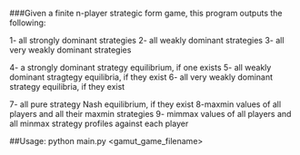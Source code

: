 ###Given a finite n-player strategic form game, this program outputs the following:

1- all strongly dominant strategies
2- all weakly dominant strategies
3- all very weakly dominant strategies

4- a strongly dominant strategy equilibrium, if one exists
5- all weakly dominant stragtegy equilibria, if they exist
6- all very weakly dominant strategy equilibria, if they exist

7- all pure strategy Nash equilibrium, if they exist
8-maxmin values of all players and all their maxmin strategies
9- mimmax values of all players and all minmax strategy profiles against each player

##Usage:
python main.py <gamut_game_filename\>